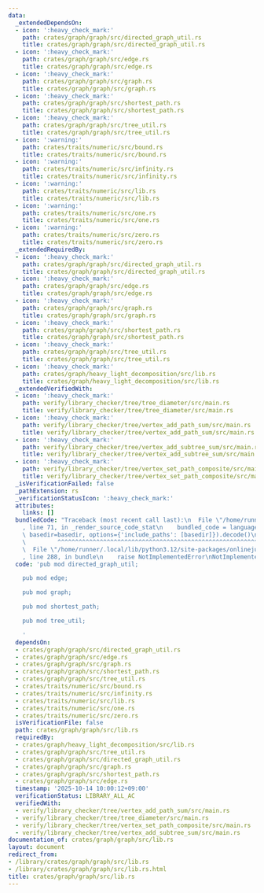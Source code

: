 ```yaml
---
data:
  _extendedDependsOn:
  - icon: ':heavy_check_mark:'
    path: crates/graph/graph/src/directed_graph_util.rs
    title: crates/graph/graph/src/directed_graph_util.rs
  - icon: ':heavy_check_mark:'
    path: crates/graph/graph/src/edge.rs
    title: crates/graph/graph/src/edge.rs
  - icon: ':heavy_check_mark:'
    path: crates/graph/graph/src/graph.rs
    title: crates/graph/graph/src/graph.rs
  - icon: ':heavy_check_mark:'
    path: crates/graph/graph/src/shortest_path.rs
    title: crates/graph/graph/src/shortest_path.rs
  - icon: ':heavy_check_mark:'
    path: crates/graph/graph/src/tree_util.rs
    title: crates/graph/graph/src/tree_util.rs
  - icon: ':warning:'
    path: crates/traits/numeric/src/bound.rs
    title: crates/traits/numeric/src/bound.rs
  - icon: ':warning:'
    path: crates/traits/numeric/src/infinity.rs
    title: crates/traits/numeric/src/infinity.rs
  - icon: ':warning:'
    path: crates/traits/numeric/src/lib.rs
    title: crates/traits/numeric/src/lib.rs
  - icon: ':warning:'
    path: crates/traits/numeric/src/one.rs
    title: crates/traits/numeric/src/one.rs
  - icon: ':warning:'
    path: crates/traits/numeric/src/zero.rs
    title: crates/traits/numeric/src/zero.rs
  _extendedRequiredBy:
  - icon: ':heavy_check_mark:'
    path: crates/graph/graph/src/directed_graph_util.rs
    title: crates/graph/graph/src/directed_graph_util.rs
  - icon: ':heavy_check_mark:'
    path: crates/graph/graph/src/edge.rs
    title: crates/graph/graph/src/edge.rs
  - icon: ':heavy_check_mark:'
    path: crates/graph/graph/src/graph.rs
    title: crates/graph/graph/src/graph.rs
  - icon: ':heavy_check_mark:'
    path: crates/graph/graph/src/shortest_path.rs
    title: crates/graph/graph/src/shortest_path.rs
  - icon: ':heavy_check_mark:'
    path: crates/graph/graph/src/tree_util.rs
    title: crates/graph/graph/src/tree_util.rs
  - icon: ':heavy_check_mark:'
    path: crates/graph/heavy_light_decomposition/src/lib.rs
    title: crates/graph/heavy_light_decomposition/src/lib.rs
  _extendedVerifiedWith:
  - icon: ':heavy_check_mark:'
    path: verify/library_checker/tree/tree_diameter/src/main.rs
    title: verify/library_checker/tree/tree_diameter/src/main.rs
  - icon: ':heavy_check_mark:'
    path: verify/library_checker/tree/vertex_add_path_sum/src/main.rs
    title: verify/library_checker/tree/vertex_add_path_sum/src/main.rs
  - icon: ':heavy_check_mark:'
    path: verify/library_checker/tree/vertex_add_subtree_sum/src/main.rs
    title: verify/library_checker/tree/vertex_add_subtree_sum/src/main.rs
  - icon: ':heavy_check_mark:'
    path: verify/library_checker/tree/vertex_set_path_composite/src/main.rs
    title: verify/library_checker/tree/vertex_set_path_composite/src/main.rs
  _isVerificationFailed: false
  _pathExtension: rs
  _verificationStatusIcon: ':heavy_check_mark:'
  attributes:
    links: []
  bundledCode: "Traceback (most recent call last):\n  File \"/home/runner/.local/lib/python3.12/site-packages/onlinejudge_verify/documentation/build.py\"\
    , line 71, in _render_source_code_stat\n    bundled_code = language.bundle(stat.path,\
    \ basedir=basedir, options={'include_paths': [basedir]}).decode()\n          \
    \         ^^^^^^^^^^^^^^^^^^^^^^^^^^^^^^^^^^^^^^^^^^^^^^^^^^^^^^^^^^^^^^^^^^^^^^^^^^^^^^^^^\n\
    \  File \"/home/runner/.local/lib/python3.12/site-packages/onlinejudge_verify/languages/rust.py\"\
    , line 288, in bundle\n    raise NotImplementedError\nNotImplementedError\n"
  code: 'pub mod directed_graph_util;

    pub mod edge;

    pub mod graph;

    pub mod shortest_path;

    pub mod tree_util;

    '
  dependsOn:
  - crates/graph/graph/src/directed_graph_util.rs
  - crates/graph/graph/src/edge.rs
  - crates/graph/graph/src/graph.rs
  - crates/graph/graph/src/shortest_path.rs
  - crates/graph/graph/src/tree_util.rs
  - crates/traits/numeric/src/bound.rs
  - crates/traits/numeric/src/infinity.rs
  - crates/traits/numeric/src/lib.rs
  - crates/traits/numeric/src/one.rs
  - crates/traits/numeric/src/zero.rs
  isVerificationFile: false
  path: crates/graph/graph/src/lib.rs
  requiredBy:
  - crates/graph/heavy_light_decomposition/src/lib.rs
  - crates/graph/graph/src/tree_util.rs
  - crates/graph/graph/src/directed_graph_util.rs
  - crates/graph/graph/src/graph.rs
  - crates/graph/graph/src/shortest_path.rs
  - crates/graph/graph/src/edge.rs
  timestamp: '2025-10-14 10:00:12+09:00'
  verificationStatus: LIBRARY_ALL_AC
  verifiedWith:
  - verify/library_checker/tree/vertex_add_path_sum/src/main.rs
  - verify/library_checker/tree/tree_diameter/src/main.rs
  - verify/library_checker/tree/vertex_set_path_composite/src/main.rs
  - verify/library_checker/tree/vertex_add_subtree_sum/src/main.rs
documentation_of: crates/graph/graph/src/lib.rs
layout: document
redirect_from:
- /library/crates/graph/graph/src/lib.rs
- /library/crates/graph/graph/src/lib.rs.html
title: crates/graph/graph/src/lib.rs
---
```

